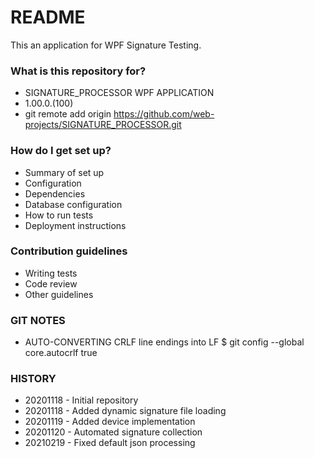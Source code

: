 # README #

This an application for WPF Signature Testing.

### What is this repository for? ###

* SIGNATURE_PROCESSOR WPF APPLICATION
* 1.00.0.(100)
* git remote add origin https://github.com/web-projects/SIGNATURE_PROCESSOR.git

### How do I get set up? ###

* Summary of set up
* Configuration
* Dependencies
* Database configuration
* How to run tests
* Deployment instructions

### Contribution guidelines ###

* Writing tests
* Code review
* Other guidelines

### GIT NOTES ###

*  AUTO-CONVERTING CRLF line endings into LF
   $ git config --global core.autocrlf true
   
### HISTORY ###

* 20201118 - Initial repository
* 20201118 - Added dynamic signature file loading
* 20201119 - Added device implementation
* 20201120 - Automated signature collection
* 20210219 - Fixed default json processing
